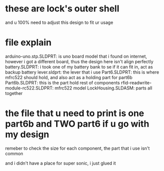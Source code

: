 # these are lock's outer shell
and u 100% need to adjust this design to fit ur usage
# file explain
arduino-uno.stp.SLDPRT: is uno board model that i found on internet, however i got a different board, thus the design here isn't align perfectly
battery.SLDPRT: i took one of my battery bank to se if it can fit in, act as backup battery
lever.sldprt: the lever that i use
Part6.SLDPRT: this is where mfrc522 should hold, and also act as a holding part for part6b
Part6b.SLDPRT: this is the part hold rest of components
rfid-readwrite-module-rc522.SLDPRT: mfrc522 model
LockHousing.SLDASM: parts all together
# the file that u need to print is one part6b and TWO part6 if u go with my design
remeber to check the size for each component, the part that i use isn't common

and i didn't have a place for super sonic, i just glued it

